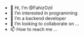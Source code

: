 - 👋 Hi, I’m @FahizOzil
- 👀 I’m interested in programming
- 🌱 I’m a backend developer
- 💞️ I’m looking to collaborate on ...
- 📫 How to reach me ...

<!---
FahizOzil/FahizOzil is a ✨ special ✨ repository because its `README.md` (this file) appears on your GitHub profile.
You can click the Preview link to take a look at your changes.
--->
